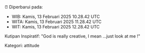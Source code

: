 ⏰ Diperbarui pada:
- WIB: Kamis, 13 Februari 2025 10.28.42 UTC
- WITA: Kamis, 13 Februari 2025 11.28.42 UTC
- WIT: Kamis, 13 Februari 2025 12.28.42 UTC

Kutipan Inspiratif:
"God is really creative, I mean ...just look at me !"


Kategori: attitude

